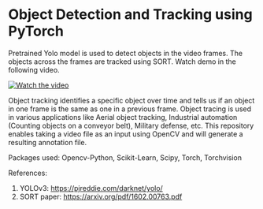 # Object Detection and Tracking using PyTorch

Pretrained Yolo model is used to detect objects in the video frames. The objects across the frames are tracked using SORT. Watch demo in the following video.

[![Watch the video](https://i.imgur.com/MCWaE9Z.png)](https://youtu.be/FmzJZ7hJfHA)

Object tracking identifies a specific object over time and tells us if an object in one frame is the same as one in a previous frame. Object tracing is used in various applications like Aerial object tracking, Industrial automation (Counting objects on a conveyor belt), Military defense, etc. This repository enables taking a video file as an input using OpenCV and will generate a resulting annotation file. 

Packages used: Opencv-Python, Scikit-Learn, Scipy, Torch, Torchvision

References:

1. YOLOv3: https://pjreddie.com/darknet/yolo/
2. SORT paper: https://arxiv.org/pdf/1602.00763.pdf
